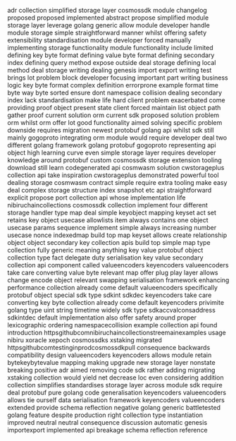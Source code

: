adr collection simplified storage layer cosmossdk module changelog proposed proposed implemented abstract propose simplified module storage layer leverage golang generic allow module developer handle module storage simple straightforward manner whilst offering safety extensibility standardisation module developer forced manually implementing storage functionality module functionality include limited defining key byte format defining value byte format defining secondary index defining query method expose outside deal storage defining local method deal storage writing dealing genesis import export writing test brings lot problem block developer focusing important part writing business logic key byte format complex definition errorprone example format time byte way byte sorted ensure dont namespace collision dealing secondary index lack standardisation make life hard client problem exacerbated come providing proof object present state client forced maintain list object path gather proof current solution orm current sdk proposed solution problem orm whilst orm offer lot good functionality aimed solving specific problem downside requires migration newest protobuf golang api whilst sdk still mainly gogoproto integrating orm module would require developer deal two different golang framework golang protobuf gogoproto representing api object high learning curve even simple storage layer requires developer knowledge around protobuf custom cosmossdk storage extension tooling download still learn codegenerated api cosmwasm solution cwstorageplus collection api take inspiration cwstorageplus demonstrated powerful tool dealing storage cosmwasm contract simple require extra tooling make easy deal complex storage structure index snapshot etc api straightforward explicit propose port collection api whose implementation life nibiruchaincollections cosmossdk collection implement four different storage handler type map deal simple keyobject mapping keyset act set retains key object usecase allowlists item always contains one object usecase params sequence implement simple always increasing number usecase nonce indexedmap build top map keyset allows create relationship object object secondary key collection apis build top simple map type collection fully generic meaning anything key value protobuf object collection type fact delegate duty serialisation key value secondary collection api component called valueencoders keyencoders valueencoders take care converting value byte relevant map offer plug play layer allows change encode object relevant swapping serialisation framework enhancing performance collection already come default valueencoders specifically protobuf object special sdk type sdkint sdkdec keyencoders take care converting key byte collection already come default keyencoders privimite golang type uint string timetime widely sdk type sdkaccvalconsaddress sdkintdec default implementation also offer safety around proper lexicographic ordering namespacecollision example collection api found introduction httpsgithubcomnibiruchaincollectionstreemainexamples usage nibiru xoracle xepoch cosmossdks xstaking migrated httpsgithubcomtestinginprodcosmossdkpull consequence backwards compatibility design valueencoders keyencoders allows module retain bytekeybytevalue mapping making upgrade new storage layer nonstate breaking positive adr aimed removing code sdk rather adding migrating xstaking collection would yield net decrease loc even considering addition collection simplifies standardises storage layer across module sdk require deal protobuf pure golang code generalisation keyencoders valueencoders allows tie ourself data serialisation framework keyencoders valueencoders extended provide schema reflection negative golang generic battletested golang feature despite production right collection type instantiation improved neutral neutral consequence discussion automatic genesis importexport implemented api breakage schema reflection reference